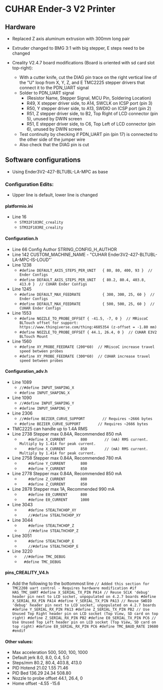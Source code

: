 # CUHAR Ender-3 V2 Printer
## Hardware
- Replaced Z axis aluminum extrusion with 300mm long pair
- Extruder changed to BMG 3:1 with big stepper, E steps need to be changed
  
- Creality V2.4.7 board modifications (Board is oriented with sd card slot top-right):
  - With a cutter knife, cut the DIAG pin trace on the right vertical line of the "U" loop from X, Y, Z, and E TMC2225 stepper drivers that connect it to the PDN_UART signal
  - Solder to PDN_UART signal 
    - (Resistor Name, Stepper Signal, MCU Pin, Soldering Location)
    - R49, X stepper driver side, to A14, SWCLK on ICSP port (pin 3)
    - R50, Y stepper driver side, to A13, SWDIO on ICSP port (pin 2)
    - R51, Z stepper driver side, to B2, Top Right of LCD connector (pin 5), unused by DWIN screen
    - R51, E stepper driver side, to C6, Top Left of LCD connector (pin 6), unused by DWIN screen
  - Test continuity by checking if PDN_UART pin (pin 17) is connected to the other side of the jumper wire
  - Also check that the DIAG pin is cut

## Software configurations
 - Using Ender3V2-427-BLTUBL-LA-MPC as base

### Configuration Edits:
- Upper line is default, lower line is changed

#### platformio.ini
- Line 16
  - `STM32F103RC_creality`
  - `STM32F103RE_creality`

#### Configuration.h
- Line 66 Config Author STRING_CONFIG_H_AUTHOR
- Line 142 CUSTOM_MACHINE_NAME - "CUHAR Ender3V2-427-BLTUBL-LA-MPC-IS-LOUD"`
- Line 1238
  - `#define DEFAULT_AXIS_STEPS_PER_UNIT   { 80, 80, 400, 93 }  // Ender Configs`
  - `#define DEFAULT_AXIS_STEPS_PER_UNIT   { 80.2, 80.4, 403.8, 413.0 }  // CUHAR Ender Configs`
- Line 1245
  - `#define DEFAULT_MAX_FEEDRATE          { 300, 300, 25, 60 }  // Ender Configs`
  - `#define DEFAULT_MAX_FEEDRATE          { 500, 500, 25, 60 }  // CUHAR Ender Configs`
- Line 1553
  - `#define NOZZLE_TO_PROBE_OFFSET { -41.5, -7, 0 }  // MRiscoC BLTouch offset for support: https://www.thingiverse.com/thing:4605354 (z-offset = -1.80 mm)`
  - `#define NOZZLE_TO_PROBE_OFFSET { 44.1, 26.4, 0 }  // CUHAR E3V2 BLTouch Mount`
- Line 1560
  - `#define XY_PROBE_FEEDRATE (200*60)  // MRiscoC increase travel speed between probes`
  - `#define XY_PROBE_FEEDRATE (300*60)  // CUHAR increase travel speed between probes`

#### Configuration_adv.h
  - Line 1089
    - `//#define INPUT_SHAPING_X`
    - `#define INPUT_SHAPING_X`
  - Line 1090
    - `//#define INPUT_SHAPING_Y`
    - `#define INPUT_SHAPING_Y`
  - Line 2306
    - `//#define BEZIER_CURVE_SUPPORT        // Requires ~2666 bytes`
    - `#define BEZIER_CURVE_SUPPORT        // Requires ~2666 bytes`
  - TMC2225 can handle up to 1.4A RMS
  - Line 2738 Stepper max 0.84A, Recommended 850 mA
    - `    #define X_CURRENT       800        // (mA) RMS current. Multiply by 1.414 for peak current.`
    - `    #define X_CURRENT       850        // (mA) RMS current. Multiply by 1.414 for peak current.`
  - Line 2758 Stepper max 0.84A, Recommended 780 mA
    - `    #define Y_CURRENT       800`
    - `    #define Y_CURRENT       850`
  - Line 2778 Stepper max 0.84A, Recommended 850 mA
    - `    #define Z_CURRENT       800`
    - `    #define Z_CURRENT       850`
  - Line 2878 Stepper max 1A, Recommended 990 mA
    - `    #define E0_CURRENT      800`
    - `    #define E0_CURRENT      1000`
  - Line 3043
    - `    #define STEALTHCHOP_XY`
    - `    //#define STEALTHCHOP_XY`
  - Line 3044
    - `    #define STEALTHCHOP_Z`
    - `    //#define STEALTHCHOP_Z`
  - Line 3051
    - `    #define STEALTHCHOP_E`
    - `    //#define STEALTHCHOP_E`
  - Line 3220
    - `  //#define TMC_DEBUG`
    - `  #define TMC_DEBUG`

#### pins_CREALITY_V4.h
 - Add the following to the bottommost line
`
// Added this section for TMC2208 uart control - Requires hardware modification
#if HAS_TMC_UART
#define X_SERIAL_TX_PIN PA14 // Reuse SCLK 'debug' header pin next to LCD socket, unpopulated on 4.2.7 boards
#define X_SERIAL_RX_PIN PA14
#define Y_SERIAL_TX_PIN PA13 // Reuse SWDIO 'debug' header pin next to LCD socket, unpopulated on 4.2.7 boards
#define Y_SERIAL_RX_PIN PA13
#define Z_SERIAL_TX_PIN PB2 // Use Unused Top Right header pin on LCD socket (Top View, SD card on top right)
#define Z_SERIAL_RX_PIN PB2
#define E0_SERIAL_TX_PIN PC6 // Use Unused Top Left header pin on LCD socket (Top View, SD card on top right)
#define E0_SERIAL_RX_PIN PC6
#define TMC_BAUD_RATE 19600
#endif
`

#### Other values:
- Max acceleration 500, 500, 100, 1000
- Default jerk 8.0, 8.0, 0.4, 5.0
- Steps/mm 80.2, 80.4, 403.8, 413.0
- PID Hotend 21.02 1.55 71.46
- PID Bed 136.29 24.34 508.80
- Nozzle to probe offset 44.1, 26.4, 0
- Home offset -4.55 -15.6